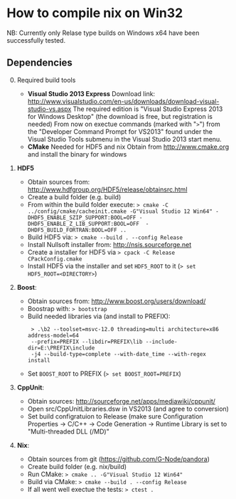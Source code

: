 How to compile nix on Win32
===========================

NB: Currently only Relase type builds on Windows x64 have been successfully tested.

Dependencies
------------

0) Required build tools
   - **Visual Studio 2013 Express**
     Download link: http://www.visualstudio.com/en-us/downloads/download-visual-studio-vs.aspx
     The required edition is "Visual Studio Express 2013 for Windows Desktop" (the download is free, but registration is needed)
     From now on exectue commands (marked with "`>`") from the "Developer Command Prompt for VS2013" found under the Visual Studio Tools submenu in the Visual Studio 2013 start menu.
   - **CMake**
     Needed for HDF5 and nix
	   Obtain from http://www.cmake.org and install the binary for windows

1) **HDF5**
   - Obtain sources from: http://www.hdfgroup.org/HDF5/release/obtainsrc.html
   - Create a build folder (e.g. build)
   - From within the build folder execute:
     `> cmake -C ../config/cmake/cacheinit.cmake -G"Visual Studio 12 Win64" -DHDF5_ENABLE_SZIP_SUPPORT:BOOL=OFF -DHDF5_ENABLE_Z_LIB_SUPPORT:BOOL=OFF  -DHDF5_BUILD_FORTRAN:BOOL=OFF ..`
   - Build HDF5 via: `> cmake --build . --config Release`
   - Install Nullsoft installer from: http://nsis.sourceforge.net
   - Create a installer for HDF5 via `> cpack -C Release CPackConfig.cmake`
   - Install HDF5 via the installer and set `HDF5_ROOT` to it (`> set HDF5_ROOT=<DIRECTORY>`)

2) **Boost**:
   - Obtain sources from: http://www.boost.org/users/download/
   - Boostrap with: `> bootstrap`
   - Build needed libraries via (and install to PREFIX):
     ```
      > .\b2 --toolset=msvc-12.0 threading=multi architecture=x86 address-model=64
      --prefix=PREFIX --libdir=PREFIX\lib --include-dir=E:\PREFIX\include
      -j4 --build-type=complete --with-date_time --with-regex install

     ```
   - Set `BOOST_ROOT` to PREFIX (`> set BOOST_ROOT=PREFIX`)

3) **CppUnit**:
   - Obtain sources: http://sourceforge.net/apps/mediawiki/cppunit/
   - Open src/CppUnitLibraries.dsw in VS2013 (and agree to conversion)
   - Set build configratuion to Release (make sure Configuration Properties -> C/C++ -> Code Generation -> Runtime Library is set to "Multi-threaded DLL (/MD)"

4) **Nix**:
   - Obtain sources from git (https://github.com/G-Node/pandora)
   - Create build folder (e.g. nix/build)
   - Run CMake: `> cmake .. -G"Visual Studio 12 Win64"`
   - Build via CMake: `> cmake --build . --config Release`
   - If all went well exectue the tests: `> ctest .`

